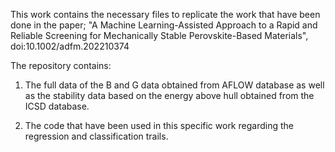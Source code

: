 This work contains the necessary files to replicate the work that have been done in the paper; "A Machine Learning-Assisted Approach to a Rapid and Reliable Screening for Mechanically Stable Perovskite-Based Materials", doi:10.1002/adfm.202210374

The repository contains:

1. The full data of the B and G data obtained from AFLOW database as well as the stability data based on the energy above hull obtained from the ICSD database.

2. The code that have been used in this specific work regarding the regression and classification trails.
